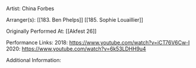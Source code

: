 Artist: China Forbes

  

Arranger(s): [[183. Ben Phelps]] [[185. Sophie Louaillier]]

  

Originally Performed At: [[Akfest 26]]

  

Performance Links: 
2018: https://www.youtube.com/watch?v=iCT76V6Cw-I
2020: https://www.youtube.com/watch?v=6k53LDHH9u4

  

Additional Information: